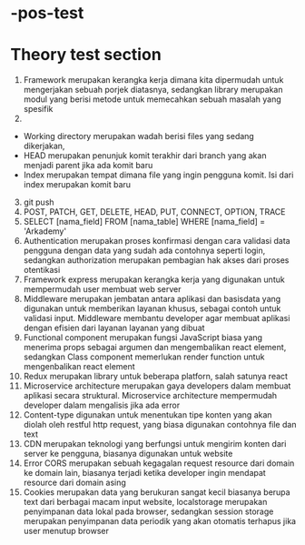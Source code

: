 # -pos-test
# Theory test section
1. Framework merupakan kerangka kerja dimana kita dipermudah untuk mengerjakan sebuah porjek diatasnya, sedangkan library merupakan modul yang berisi metode untuk memecahkan sebuah masalah yang spesifik
2. 
  - Working directory merupakan wadah berisi files yang sedang dikerjakan,
  - HEAD merupakan penunjuk komit terakhir dari branch yang akan menjadi parent jika ada komit baru
  - Index merupakan tempat dimana file yang ingin pengguna komit. Isi dari index merupakan komit baru
3. git push
4. POST, PATCH, GET, DELETE, HEAD, PUT, CONNECT, OPTION, TRACE
5. SELECT [nama_field] FROM [nama_table] WHERE [nama_field] = 'Arkademy'
6. Authentication merupakan proses konfirmasi dengan cara validasi data pengguna dengan data yang sudah ada contohnya seperti login, sedangkan authorization merupakan pembagian hak akses dari proses otentikasi
7. Framework express merupakan kerangka kerja yang digunakan untuk mempermudah user membuat web server
8. Middleware merupakan jembatan antara aplikasi dan basisdata yang digunakan untuk memberikan layanan khusus, sebagai contoh untuk validasi input. Middleware membantu developer agar membuat aplikasi dengan efisien dari layanan layanan yang dibuat
9. Functional component merupakan fungsi JavaScript biasa yang menerima props sebagai argumen dan mengembalikan react element, sedangkan Class component memerlukan render function untuk mengenbalikan react element
10. Redux merupakan library untuk beberapa platforn, salah satunya react
11. Microservice architecture merupakan gaya developers dalam membuat aplikasi secara struktural. Microservice architecture mempermudah developer dalam mengalisis jika ada error
12. Content-type digunakan untuk menentukan tipe konten yang akan diolah oleh restful http request, yang biasa digunakan contohnya file dan text
13. CDN merupakan teknologi yang berfungsi untuk mengirim konten dari server ke pengguna, biasanya digunakan untuk website
14. Error CORS merupakan sebuah kegagalan request resource dari domain ke domain lain, biasanya terjadi ketika developer ingin mendapat resource dari domain asing
15. Cookies merupakan data yang berukuran sangat kecil biasanya berupa text dari berbagai macam input website, localstorage merupakan penyimpanan data lokal pada browser, sedangkan session storage merupakan penyimpanan data periodik yang akan otomatis terhapus jika user menutup browser
